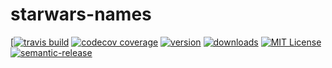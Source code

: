 # starwars-names
[[![travis build](https://img.shields.io/travis/jbmcewan/starwars-names.svg?style=flat-square)](https://travis-ci.org/jbmcewan/jbm-starwars-names)
[![codecov coverage](https://img.shields.io/codecov/c/github/jbmcewan/starwars-names.svg?style=flat-square)](https://codecov.io/github/jbmcewan/jbm-starwars-names)
[![version](https://img.shields.io/npm/v/jbm-starwars-names.svg?style=flat-square)](http://npm.im/jbm-starwars-names)
[![downloads](https://img.shields.io/npm/dm/jbm-starwars-names.svg?style=flat-square)](http://npm-stat.com/charts.html?package=jbm-starwars-names&from=2015-08-01)
[![MIT License](https://img.shields.io/npm/l/jbm-starwars-names.svg?style=flat-square)](http://opensource.org/licenses/MIT)
[![semantic-release](https://img.shields.io/badge/%20%20%F0%9F%93%A6%F0%9F%9A%80-semantic--release-e10079.svg?style=flat-square)](https://github.com/semantic-release/semantic-release)
